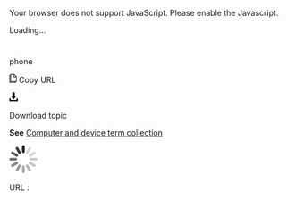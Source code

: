 Your browser does not support JavaScript. Please enable the Javascript.

Loading...

# 

phone

![Copy URL](phone_files/Copy.png)
Copy URL

![Download](phone_files/Download.png)

Download topic

**See** [Computer and device term collection](https://worldready.cloudapp.net/Styleguide/Read?id=2700&topicid=26597)

![In progress](phone_files/activity-large.gif)

URL :
